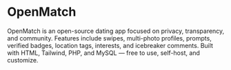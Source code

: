 # OpenMatch
OpenMatch is an open-source dating app focused on privacy, transparency, and community. Features include swipes, multi-photo profiles, prompts, verified badges, location tags, interests, and icebreaker comments. Built with HTML, Tailwind, PHP, and MySQL — free to use, self-host, and customize.
